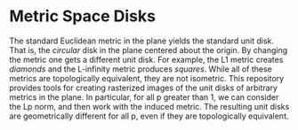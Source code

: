 # Metric Space Disks
The standard Euclidean metric in the plane yields
the standard unit disk. That is, the *circular*
disk in the plane centered about the origin. By
changing the metric one gets a different unit disk.
For example, the L1 metric creates *diamonds* and the
L-infinity metric produces *squares*. While all of these
metrics are topologically equivalent, they are not
isometric. This repository provides tools for creating
rasterized images of the unit disks of arbitrary metrics
in the plane. In particular, for all p greater than
1, we can consider the Lp norm, and then work with the
induced metric. The resulting unit disks are geometrically
different for all p, even if they are topologically
equivalent.
